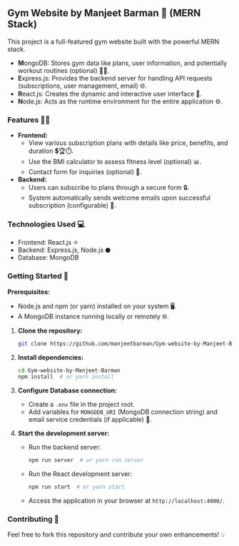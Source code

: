 ## Gym Website by Manjeet Barman 💪 (MERN Stack)

This project is a full-featured gym website built with the powerful MERN stack.

* **M**ongoDB: Stores gym data like plans, user information, and potentially workout routines (optional) 🏋️‍♀️.
* **E**xpress.js: Provides the backend server for handling API requests (subscriptions, user management, email) 🌐.
* **R**eact.js: Creates the dynamic and interactive user interface 🎨.
* **N**ode.js: Acts as the runtime environment for the entire application ⚙️.

### Features 🏋️‍♀️

* **Frontend:**
    * View various subscription plans with details like price, benefits, and duration 💲🏆⏱️.
    * Use the BMI calculator to assess fitness level (optional) 📊.
    * Contact form for inquiries (optional) 📝.
* **Backend:**
    * Users can subscribe to plans through a secure form 🔒.
    * System  automatically sends welcome emails upon successful subscription (configurable) 📧.
      
### Technologies Used 💻

* Frontend: React.js ⚛️
* Backend: Express.js, Node.js ⬢
* Database: MongoDB ️

### Getting Started 🚀

**Prerequisites:**

* Node.js and npm (or yarn) installed on your system 🖥️.
* A MongoDB instance running locally or remotely 🌐.


1. **Clone the repository:**

   ```bash
   git clone https://github.com/manjeetbarman/Gym-website-by-Manjeet-Barman.git
   ```

2. **Install dependencies:**

   ```bash
   cd Gym-website-by-Manjeet-Barman
   npm install  # or yarn install
   ```

3. **Configure Database connection:**

   - Create a `.env` file in the project root.
   - Add variables for `MONGODB_URI` (MongoDB connection string) and email service credentials (if applicable) 🔐.

4. **Start the development server:**

   - Run the backend server:

     ```bash
     npm run server  # or yarn run server
     ```

   - Run the React development server:

     ```bash
     npm run start  # or yarn start
     ```

   - Access the application in your browser at `http://localhost:4000/`.


### Contributing 🤝

Feel free to fork this repository and contribute your own enhancements!  💡
